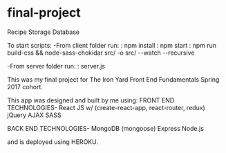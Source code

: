
# final-project
Recipe Storage Database

To start scripts:
-From client folder run: 
  : npm install
  : npm start 
  : npm run build-css && node-sass-chokidar src/ -o src/ --watch --recursive
  
-From server folder run:
  : server.js

This was my final project for The Iron Yard Front End Fundamentals Spring 2017 cohort.

This app was designed and built by me using:
FRONT END TECHNOLOGIES-
React JS w/ (create-react-app, react-router, redux)
jQuery AJAX
SASS

BACK END TECHNOLOGIES-
MongoDB (mongoose)
Express
Node.js

and is deployed using HEROKU.
